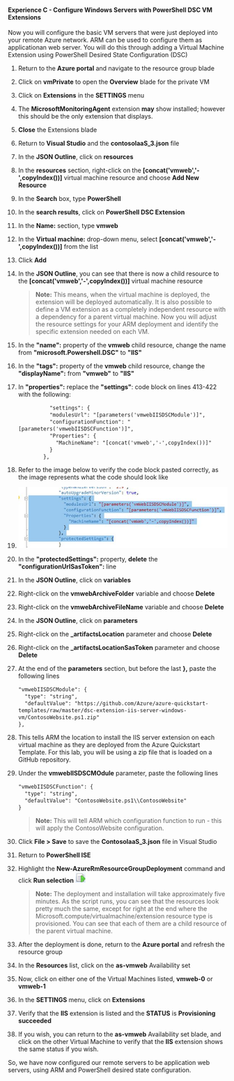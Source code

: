 #### Experience C - Configure Windows Servers with PowerShell DSC VM Extensions

Now you will configure the basic VM servers that were just deployed into your remote Azure network. ARM can be used to configure them as applicationan web server. You will do this through adding a Virtual Machine Extension using PowerShell Desired State Configuration (DSC)

1. Return to the **Azure portal** and navigate to the  **<inject story-id="story://content-private/content/iai/arm/masteringarmshared" key="resourceGroupName"/>** resource group blade 

1. Click on **vmPrivate** to open the **Overview** blade for the private VM

1. Click on **Extensions** in the **SETTINGS** menu

1. The **MicrosoftMonitoringAgent** extension **may** show installed; however this should be the only extension that displays.

1. **Close** the Extensions blade

1. Return to **Visual Studio** and the **contosoIaaS_3.json** file 

1. In the **JSON Outline**, click on **resources**

1. In the **resources** section, right-click on the **[concat('vmweb','-',copyIndex())]** virtual machine resource and choose **Add New Resource**

1. In the **Search** box, type **PowerShell**

1. In the **search results**, click on **PowerShell DSC Extension** 

1. In the **Name:** section, type **vmweb**

1. In the **Virtual machine:** drop-down menu, select **[concat('vmweb','-',copyIndex())]** from the list

1. Click **Add**

1. In the **JSON Outline**, you can see that there is now a child resource to the **[concat('vmweb','-',copyIndex())]** virtual machine resource

    > **Note:** This means, when the virtual machine is deployed, the extension will be deployed automatically. It is also possible to define a VM extension as a completely independent resource with a dependency for a parent virtual machine. Now you will adjust the resource settings for your ARM deployment and identify the specific extension needed on each VM.

1. In the **"name":** property of the **vmweb** child resource, change the name from **"microsoft.Powershell.DSC"** to **"IIS"** 

1. In the **"tags":** property of the **vmweb** child resource, change the **"displayName":** from **"vmweb"** to **"IIS"**

1. In **"properties":** replace the **"settings"**: code block on lines 413-422 with the following:  
    ```
              "settings": {
              "modulesUrl": "[parameters('vmwebIISDSCModule')]",
              "configurationFunction": "[parameters('vmwebIISDSCFunction')]",
              "Properties": {
                "MachineName": "[concat('vmweb','-',copyIndex())]"
              }
            },
    ```
1. Refer to the image below to verify the code block pasted correctly, as the image represents what the code should look like 

1. ![image](imgs/step17code.jpg)

1. In the **"protectedSettings":** property, **delete** the **"configurationUrlSasToken":** line

1. In the **JSON Outline**, click on **variables**

1. Right-click on the **vmwebArchiveFolder** variable and choose **Delete**

1. Right-click on the **vmwebArchiveFileName** variable and choose **Delete**

1. In the **JSON Outline**, click on **parameters**

1. Right-click on the **_artifactsLocation** parameter and choose **Delete**

1. Right-click on the **_artifactsLocationSasToken** parameter and choose **Delete**

1. At the end of the **parameters** section, but before the last **},** paste the following lines
    ```
    "vmwebIISDSCModule": {
      "type": "string",
      "defaultValue": "https://github.com/Azure/azure-quickstart-templates/raw/master/dsc-extension-iis-server-windows-vm/ContosoWebsite.ps1.zip"
    },
    ```
1. This tells ARM the location to install the IIS server extension on each virtual machine as they are deployed from the Azure Quickstart Template. For this lab, you will be using a zip file that is loaded on a GitHub repository.

1. Under the **vmwebIISDSCMOdule** parameter, paste the following lines

    ```
    "vmwebIISDSCFunction": {
      "type": "string",
      "defaultValue": "ContosoWebsite.ps1\\ContosoWebsite"
    }
    ```

    > **Note:** This will tell ARM which configuration function to run - this will apply the ContosoWebsite configuration.

1. Click **File > Save** to save the **ContosoIaaS_3.json** file in Visual Studio

1. Return to **PowerShell ISE** 

1. Highlight the **New-AzureRmResourceGroupDeployment** command and click **Run selection** ![image](imgs/runselection.png)

    > **Note:** The deployment and installation will take approximately five minutes. As the script runs, you can see that the resources look pretty much the same, except for right at the end where the Microsoft.compute/virtualmachine/extension resource type is provisioned. You can see that each of them are a child resource of the parent virtual machine.  

1. After the deployment is done, return to the **Azure portal** and refresh the **<inject story-id="story://content-private/content/iai/arm/masteringarmshared" key="resourceGroupName"/>** resource group 

1. In the **Resources** list, click on the **as-vmweb** Availability set

1. Now, click on either one of the Virtual Machines listed, **vmweb-0** or **vmweb-1**

1. In the **SETTINGS** menu, click on **Extensions**

1. Verify that the **IIS** extension is listed and the **STATUS** is **Provisioning succeeded**

1. If you wish, you can return to the **as-vmweb** Availability set blade, and click on the other Virtual Machine to verify that the **IIS** extension shows the same status if you wish.

So, we have now configured our remote servers to be application web servers, using ARM and PowerShell desired state configuration. 
